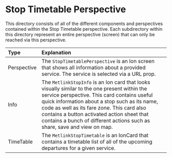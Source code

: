 # Stop Timetable Perspective

This directory consists of all of the different components and
perspectives contained within the Stop Timetable perspective. Each
subdirectory within this directory represent an entire perspective
(screen) that can only be reached via this perspective.

| Type        | Explanation                                                                                                                                                                                                                                                                                                                                                           |
|:------------|:----------------------------------------------------------------------------------------------------------------------------------------------------------------------------------------------------------------------------------------------------------------------------------------------------------------------------------------------------------------------|
| Perspective | The `StopTimetablePerspective` is an Ion screen that shows all information about a provided service. The service is selected via a URL prop.                                                                                                                                                                                                                          |
| Info        | The `MetlinkStopInfo` is an Ion card that looks visually similar to the one present within the service perspective. This card contains useful quick information about a stop such as its name, code as well as its fare zone. This card also contains a button activated action sheet that contains a bunch of different actions such as share, save and view on map. |
| TimeTable   | The `MetlinkStopTimetable` is an IonCard that contains a timetable list of all of the upcoming departures for a given service.                                                                                                                                                                                                                                        |
